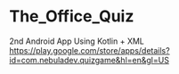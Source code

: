 # The_Office_Quiz
2nd Android App Using Kotlin + XML                                                                                                        
https://play.google.com/store/apps/details?id=com.nebuladev.quizgame&hl=en&gl=US
